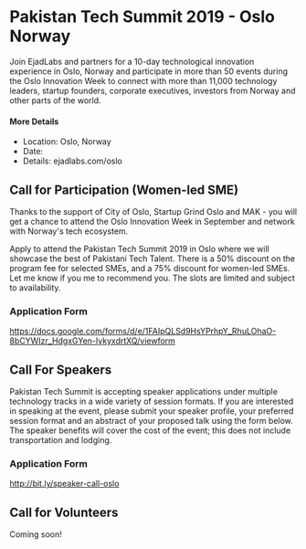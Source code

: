 # Pakistan Tech Summit 2019 - Oslo Norway
Join EjadLabs and partners for a 10-day technological innovation experience in Oslo, Norway and participate in more than 50 events during the Oslo Innovation Week to connect with more than 11,000 technology leaders, startup founders, corporate executives, investors from Norway and other parts of the world. 

#### More Details
* Location: Oslo, Norway
* Date: 
* Details: ejadlabs.com/oslo

## Call for Participation (Women-led SME)
Thanks to the support of City of Oslo, Startup Grind Oslo and MAK - you will get a chance to attend the Oslo Innovation Week in September and network with Norway's tech ecosystem.

Apply to attend the Pakistan Tech Summit 2019 in Oslo where we will showcase the best of Pakistani Tech Talent. There is a 50% discount on  the program fee for selected SMEs, and a 75% discount for women-led SMEs.  Let me know if you me to recommend you. The slots are limited and subject to availability.

### Application Form
https://docs.google.com/forms/d/e/1FAIpQLSd9HsYPrhpY_RhuLOhaO-8bCYWIzr_HdgxGYen-IykyxdrtXQ/viewform


## Call For Speakers
Pakistan Tech Summit is accepting speaker applications under multiple technology tracks in a wide variety of session formats. If you are interested in speaking at the event, please submit your speaker profile, your preferred session format and an abstract of your proposed talk using the form below. The speaker benefits will cover the cost of the event; this does not include transportation and lodging.

### Application Form
http://bit.ly/speaker-call-oslo

## Call for Volunteers
Coming soon!
